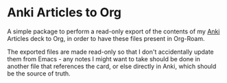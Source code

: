 # Anki Articles to Org

A simple package to perform a read-only export of the contents of my
[Anki](https://apps.ankiweb.net/) Articles deck to Org, in order to have these
files present in Org-Roam.

The exported files are made read-only so that I don't accidentally update them
from Emacs - any notes I might want to take should be done in another file that
references the card, or else directly in Anki, which should be the source of
truth.
